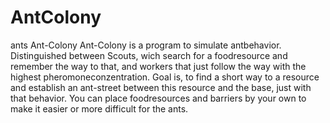 # AntColony
ants Ant-Colony  Ant-Colony is a program to simulate antbehavior. Distinguished between Scouts, wich search for a foodresource and remember the way to that, and workers that just follow the way with the highest pheromoneconzentration. Goal is, to find a short way to a resource and establish an ant-street between this resource and the base, just with that behavior. You can place foodresources and barriers by your own to make it easier or more difficult for the ants.
